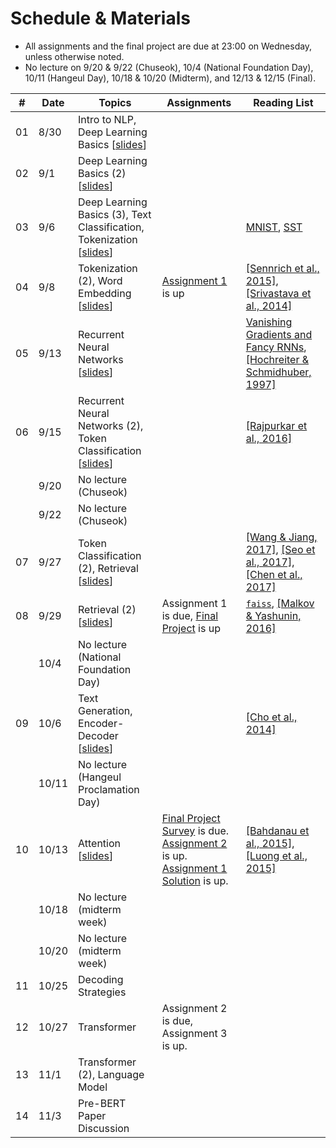 # Schedule & Materials

- All assignments and the final project are due at 23:00 on Wednesday, unless otherwise noted.
- No lecture on 9/20 & 9/22 (Chuseok), 10/4 (National Foundation Day), 10/11 (Hangeul Day), 10/18 & 10/20 (Midterm), and 12/13 & 12/15 (Final).

| # | Date      | Topics                                  | Assignments | Reading List |
|----------------|-----------|-------------------------------------------------|------------------|-------------------------|
|             01 |  8/30 | Intro to NLP, Deep Learning Basics [[slides][s01]]                     |                ||
|             02 |  9/1 | Deep Learning Basics (2) [[slides][s02]]                      | |                        |
|             03 | 9/6 | Deep Learning Basics (3), Text Classification, Tokenization [[slides][s03]]                      |                |  [MNIST][mnist], [SST][sst]                        |
|             04 | 9/8 | Tokenization (2), Word Embedding [[slides][s04]] |  [Assignment 1][a1] is up                                   | [[Sennrich et al., 2015]][bpe], [[Srivastava et al., 2014]][dropout] |
|             05 | 9/13 | Recurrent Neural Networks [[slides][s05]] |                                      |[Vanishing Gradients and Fancy RNNs][cs224n-07], [[Hochreiter & Schmidhuber, 1997]][lstm]|
|             06 | 9/15 | Recurrent Neural Networks (2), Token Classification [[slides][s06]] |                                      |[[Rajpurkar et al., 2016]][squad]|
|              | 9/20 | No lecture (Chuseok) |                             |                         |
|              | 9/22 | No lecture (Chuseok) |                             |                         |
|             07 | 9/27 | Token Classification (2), Retrieval [[slides][s07]]  |  | [[Wang & Jiang, 2017]][matchlstm], [[Seo et al., 2017]][bidaf], [[Chen et al., 2017]][drqa] |
|             08 | 9/29 | Retrieval (2) [[slides][s08]] | Assignment 1 is due, [Final Project][final] is up | [`faiss`][faiss], [[Malkov & Yashunin, 2016]][hnsw] |
|              | 10/4 | No lecture (National Foundation Day) |                             |                         |
|             09 | 10/6 | Text Generation, Encoder-Decoder [[slides][s09]] | | [[Cho et al., 2014]][seq2seq]             |
|              | 10/11 | No lecture (Hangeul Proclamation Day) |                             |                         |
|             10 |  10/13 | Attention [[slides][s10]] | [Final Project Survey][final-survey] is due. [Assignment 2][a2] is up.  [Assignment 1 Solution][s1] is up.  | [[Bahdanau et al., 2015]][att], [[Luong et al., 2015]][att-luong]         |
|              | 10/18 | No lecture (midterm week) |   |                         |
|              | 10/20 | No lecture (midterm week) |  |                         |
|             11 |  10/25 | Decoding Strategies |                                     |                         |
|             12 | 10/27 | Transformer |  Assignment 2 is due, Assignment 3 is up.  |                         |
|             13 | 11/1 | Transformer (2), Language Model |   |                         |
|             14 | 11/3 | Pre-BERT Paper Discussion |   |                             |

<!--
|             15 |  11/8 | Transfer Learning, Pretrained Language Model  |                     | [[Peters et al., 2018]][elmo], [[Howard & Ruder, 2018]][ulmfit] [[Radford et al., 2018]][gpt], [[Devlin et al., 2018]][bert]                                         |
|             16 | 11/10 | BERT  |   | Assignment 3 is due.                                       |
|             17 | 11/15 | BART & T5 |                                     | [`transformers`][transformers]                        |
|             18 | 11/17 | Hugging Face Tutorial | Assignment 4 is up.  | [[Chen et al., 2017]][drqa], [[Karpukhin et al., 2020]][dpr] |                      
|             19 | 11/22 | Scaling Laws for Neural Language Models |  | [[Yang et al., 2019]][xlnet], [[Liu et al., 2019]][roberta], [[Lewis et al., 2020]][bart]|
|             20 | 11/24 | GPT-2 & GPT-3 | , Assignment 4 is up                    | [[Lan et al., 2020]][albert], [[Clark et al., 2020]][electra], [[Raffel et al., 2020]][t5], [[Xu et al., 2020]][layoutlm], [[Sun et al., 2020]][mobilebert], [[Radford et al., 2019]][gpt-2], [[Roberts et al., 2020]][cbqa], [[Hong et al., 2021]][bros]|
|             21 | 11/29 | Multimodal Language Models |                                   | [[Kaplan et al., 2020]][scaling], [[Brown et al., 2020]][gpt-3], [[Ramesh et al., 2021]][dall-e] |
|              |  12/1 | Post-BERT Paper Discussion  |    | Assignment 4 is due.  |
|             22 |  12/6 | Final Project Presentation                      |                                    |                         |
|            23 |  12/8 | Final Project Presentation                      |                                   |                         |
|              |  12/13 | No lecture (finals week)                      |                                    |                         |
|              |  12/15 | No lecture (finals week)                      |  Final Project Report is due                                  |                         |
-->

[s01]: https://drive.google.com/file/d/1Wc3WWW5c1f0ZhusUAD-VEq2tWbRH7KCA/view?usp=sharing
[s02]: https://drive.google.com/file/d/11e7fpRWTW089Qvnivkh1fxxBQXxIcbvY/view?usp=sharing
[s03]: https://drive.google.com/file/d/1hWfX08e7mdjzbPgNn1txtbT3vOBINm6M/view?usp=sharing
[s04]: https://drive.google.com/file/d/11pa0p54qHVP9P4JHPa1QBUFrpOx_1N_V/view?usp=sharing
[s05]: https://drive.google.com/file/d/11tGioYJPIwvO6orqTwkgyuUqxFpheZ8p/view?usp=sharing
[s06]: https://drive.google.com/file/d/121Ga4V2U030RaLEPkRl5sDdoYTHyBN0c/view?usp=sharing
[s07]: https://drive.google.com/file/d/12ESkOClHnxURjEc45MDidJK0WdwBXj9z/view?usp=sharing
[s08]: https://drive.google.com/file/d/12KnsPNcRwmQezmxnjTLzaz7-bWQt81f0/view?usp=sharing
[s09]: https://drive.google.com/file/d/1OlGeBWNJnTGB10pfdVOl6dp5E4WTeGYv/view?usp=sharing
[s10]: https://drive.google.com/file/d/1--qPSaQgkB5HbeEwRZYDNeEdjasxQAB5/view?usp=sharing
[s11]: https://drive.google.com/file/d/12pOBHmevCbS4cmXK50FD0LeB-HUfN6Js/view?usp=sharing
[s12]: https://drive.google.com/file/d/1R0t0PMOLmYPv2GvQCob5yUN7HXkF76A5/view?usp=sharing
[s13]: https://drive.google.com/file/d/1sFfLPIxIsz59pACfxRuwBZz75Qam-S42/view?usp=sharing
[s14]: https://drive.google.com/file/d/1fW45gUS0K5omc4WfV4hOLjlzclZDqqeO/view?usp=sharing
[s15]: https://drive.google.com/file/d/1YeEHt9TuTZJzHpxJav2NC8xKNo_qLrvh/view?usp=sharing
[s16]: https://drive.google.com/file/d/14yBYoyIfiLgfgcq6oE2ZhPfAe-u1df1b/view?usp=sharing
[s17]: https://drive.google.com/file/d/11F3jIcHsvyRb_7z1KpQN1RubowNiDYu-/view?usp=sharing
[s18]: https://drive.google.com/file/d/1VlNmxw9gdJ3FrbuMPBHtssz8Fml8bArS/view?usp=sharing
[s19]: https://drive.google.com/file/d/1lj58BULPV0SZUZBXkPdOYAIK_sL3vi0i/view?usp=sharing
[s20]: https://drive.google.com/file/d/17SUpIjpDX_if3rW3YZUGmUs_jk2__xRW/view?usp=sharing
[s21]: https://drive.google.com/file/d/1CdOeMFveW0kxMc5UgOt9Qc3tX-9pkFxE/view?usp=sharing

[a1]: https://colab.research.google.com/drive/19lEyaARbvyxlqaYa4MbKvzxuYv7yt-qG
[a2]: https://colab.research.google.com/drive/1BnZTWAtJHphAle0jkvJkc6zh86GuBxIU
[a3]: https://www.overleaf.com/read/vrpvdhcywbnv
[a4]: https://colab.research.google.com/drive/1v_oaSFru0rEN1fUXGOV0DSoX5J490JgT?usp=sharing
[final]: https://docs.google.com/document/d/17F5_dcE7U4akdIa2H0G0hYo_RHvnBsZSPF1XVRYeZpQ/edit?usp=sharing
[final-survey]: https://forms.gle/sUb6Tok21e19rZC76

[s1]: https://colab.research.google.com/drive/1Mq_ZUPis2F8xuH9a2u9FzA_hEdMzFYeW

[word2vec]: https://arxiv.org/abs/1301.3781
[mnist]: http://yann.lecun.com/exdb/mnist/
[cs224n-07]: https://web.stanford.edu/class/archive/cs/cs224n/cs224n.1194/slides/cs224n-2019-lecture07-fancy-rnn.pdf
[seq2seq]: https://arxiv.org/abs/1406.1078
[lstm]: https://www.bioinf.jku.at/publications/older/2604.pdf
[att]: https://arxiv.org/abs/1409.0473
[att-luong]: https://arxiv.org/abs/1508.04025
[teaching]: https://arxiv.org/abs/1506.03340
[matchlstm]: https://arxiv.org/abs/1608.07905
[bidaf]: https://arxiv.org/abs/1611.01603
[transformer]: https://arxiv.org/abs/1706.03762
[annotated]: https://nlp.seas.harvard.edu/2018/04/03/attention.html
[layernorm]: https://arxiv.org/abs/1607.06450
[batchnorm]: https://arxiv.org/abs/1502.03167
[syntactic]: https://www.cs.unc.edu/~mbansal/teaching/slidesFall20/nlp_comp786_fall2020_lec4_sep2.pdf
[wikisql]: https://arxiv.org/abs/1709.00103
[thorough]: https://arxiv.org/abs/1606.02858
[squad]: https://arxiv.org/abs/1606.05250
[elmo]: https://arxiv.org/abs/1802.05365
[gpt]: https://openai.com/blog/language-unsupervised/
[bert]: https://arxiv.org/abs/1810.04805
[transformers]: https://huggingface.co/transformers/
[drqa]: https://arxiv.org/abs/1704.00051
[dpr]: https://arxiv.org/abs/2004.04906
[hnsw]: https://arxiv.org/abs/1603.09320
[roberta]: https://arxiv.org/abs/1907.11692
[bart]: https://arxiv.org/abs/1910.13461
[xlnet]: https://arxiv.org/abs/1906.08237
[faiss]: https://github.com/facebookresearch/faiss
[gpt-2]: https://openai.com/blog/better-language-models/
[albert]: https://arxiv.org/abs/1909.11942
[electra]: https://arxiv.org/abs/2003.10555
[t5]: https://arxiv.org/abs/1910.10683
[layoutlm]: https://arxiv.org/abs/1912.13318
[m2m-100]: https://arxiv.org/abs/2010.11125
[mobilebert]: https://arxiv.org/abs/2004.02984
[scaling]: https://arxiv.org/abs/2001.08361
[gpt-3]: https://arxiv.org/abs/2005.14165
[cbqa]: https://arxiv.org/abs/2002.08910
[bros]: https://openreview.net/forum?id=punMXQEsPr0
[dall-e]: https://arxiv.org/abs/2102.12092
[ulmfit]: https://arxiv.org/abs/1801.06146
[bpe]: https://arxiv.org/abs/1508.07909
[dropout]: https://jmlr.org/papers/v15/srivastava14a.html
[exposure-bias]: https://openreview.net/forum?id=rJg2fTNtwr
[sst]: https://nlp.stanford.edu/~socherr/EMNLP2013_RNTN.pdf
